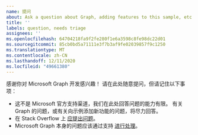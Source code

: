 ```yaml
---
name: 提问
about: Ask a question about Graph, adding features to this sample, etc.
title: ''
labels: question, needs triage
assignees: ''
ms.openlocfilehash: 64704218fa9f2fe280f1e6a3598c8fe98dc22d01
ms.sourcegitcommit: 85cb0bd5a71111e3f7b3af9fe02039857f9c1250
ms.translationtype: MT
ms.contentlocale: zh-CN
ms.lasthandoff: 12/11/2020
ms.locfileid: "49661380"
---
```

感谢你对 Microsoft Graph 开发感兴趣！ 请在此处随意提问，但请记住以下事项：

- 这不是 Microsoft 官方支持渠道，我们在此处回答问题的能力有限。 有关 Graph 的问题，或有关向示例添加新功能的问题，将尽力回答。
- 在 Stack Overflow 上 [应提出问题](https://stackoverflow.com/questions/tagged/microsoft-graph)。
- Microsoft Graph 本身的问题应该通过支持 [进行处理](https://developer.microsoft.com/graph/support)。

